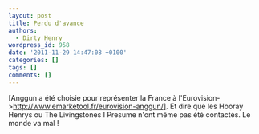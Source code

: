 ```yaml
---
layout: post
title: Perdu d'avance
authors:
  - Dirty Henry
wordpress_id: 958
date: '2011-11-29 14:47:08 +0100'
categories: []
tags: []
comments: []
---
```

[Anggun a été choisie pour représenter la France à l'Eurovision->http://www.emarketool.fr/eurovision-anggun/]. Et dire que les Hooray Henrys ou The Livingstones I Presume n'ont même pas été contactés. Le monde va mal !

